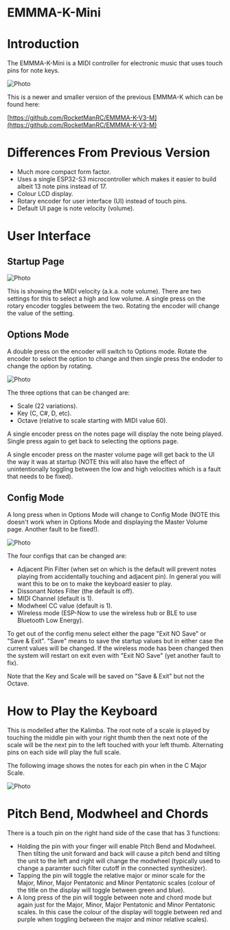 # EMMMA-K-Mini

# Introduction
The EMMMA-K-Mini is a MIDI controller for electronic music that uses touch pins for note keys.

![Photo](images/IMG_2009.jpg)

This is a newer and smaller version of the previous EMMMA-K which can be found here:

[https://github.com/RocketManRC/EMMMA-K-V3-M](https://github.com/RocketManRC/EMMMA-K-V3-M)

# Differences From Previous Version

- Much more compact form factor.
- Uses a single ESP32-S3 microcontroller which makes it easier to build albeit 13 note pins instead of 17.
- Colour LCD display.
- Rotary encoder for user interface (UI) instead of touch pins.
- Default UI page is note velocity (volume).

# User Interface

## Startup Page

![Photo](images/IMG_2011.jpg)

This is showing the MIDI velocity (a.k.a. note volume). There are two settings for this to select a high and low volume. A single press on the rotary encoder toggles betweem the two. Rotating the encoder will change the value of the setting.

## Options Mode

A double press on the encoder will switch to Options mode. Rotate the encoder to select the option to change and then single press the endoder to change the option by rotating.

![Photo](images/IMG_2012.jpg)

The three options that can be changed are:
- Scale (22 variations).
- Key (C, C#, D, etc).
- Octave (relative to scale starting with MIDI value 60).

A single encoder press on the notes page will display the note being played. Single press again to get back to selecting the options page. 

A single encoder press on the master volume page will get back to the UI the way it was at startup (NOTE this will also have the effect of unintentionally toggling between the low and high velocities which is a fault that needs to be fixed).

## Config Mode

A long press when in Options Mode will change to Config Mode (NOTE this doesn't work when in Options Mode and displaying the Master Volume page. Another fault to be fixed!).

![Photo](images/IMG_2013.jpg)

The four configs that can be changed are:

- Adjacent Pin Filter (when set on which is the default will prevent notes playing from accidentally touching and adjacent pin). In general you will want this to be on to make the keyboard easier to play.
- Dissonant Notes Filter (the default is off).
- MIDI Channel (default is 1).
- Modwheel CC value (default is 1).
- Wireless mode (ESP-Now to use the wireless hub or BLE to use Bluetooth Low Energy).

To get out of the config menu select either the page "Exit NO Save" or "Save & Exit". "Save" means to save the startup values but in either case the current values will be changed. If the wireless mode has been changed then the system will restart on exit even with "Exit NO Save" (yet another fault to fix).

Note that the Key and Scale will be saved on "Save & Exit" but not the Octave.

# How to Play the Keyboard

This is modelled after the Kalimba. The root note of a scale is played by touching the middle pin with your right thumb then the next note of the scale will be the next pin to the left touched with your left thumb. Alternating pins on each side will play the full scale.

The following image shows the notes for each pin when in the C Major Scale.

![Photo](images/IMG_2014.jpg)

# Pitch Bend, Modwheel and Chords

There is a touch pin on the right hand side of the case that has 3 functions:

- Holding the pin with your finger will enable Pitch Bend and Modwheel. Then tilting the unit forward and back will cause a pitch bend and tilting the unit to the left and right will change the modwheel (typically used to change a paramter such filter cutoff in the connected synthesizer).
- Tapping the pin will toggle the relative major or minor scale for the Major, Minor, Major Pentatonic and Minor Pentatonic scales (colour of the title on the display will toggle between green and blue).
- A long press of the pin will toggle between note and chord mode but again just for the Major, Minor, Major Pentatonic and Minor Pentatonic scales. In this case the colour of the display will toggle between red and purple when toggling between the major and minor relative scales).





